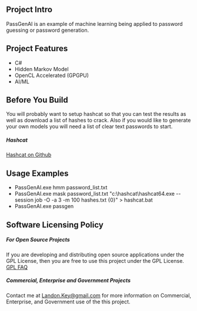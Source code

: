 ## Project Intro

PassGenAI is an example of machine learning being applied to password guessing or password generation. 


## Project Features

* C#
* Hidden Markov Model
* OpenCL Accelerated (GPGPU)
* AI/ML

## Before You Build

You will probably want to setup hashcat so that you can test the results as well as download a list of hashes to crack. Also if you would like to generate your own models you will need a list of clear text passwords to start.

##### Hashcat

<a href="https://github.com/hashcat/hashcat">Hashcat on Github</a>

## Usage Examples

* PassGenAI.exe hmm password_list.txt
* PassGenAI.exe mask password_list.txt "c:\hashcat\hashcat64.exe --session job -O -a 3 -m 100 hashes.txt {0}" > hashcat.bat
* PassGenAI.exe passgen

## Software Licensing Policy

##### For Open Source Projects

If you are developing and distributing open source applications under the GPL License, then you are free to use this project under the GPL License.
<a href="http://www.gnu.org/licenses/gpl-faq.html">GPL FAQ</a>

##### Commercial, Enterprise and Government Projects

Contact me at Landon.Key@gmail.com for more information on Commercial, Enterprise, and Government use of the this project.

